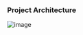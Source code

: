 <h3>Project Architecture</h3>

![image](https://github.com/mrcdevv/BidHub/assets/76412551/786829da-8b5c-4f05-a507-1958fed99bce)
